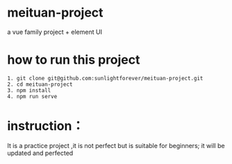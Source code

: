 # meituan-project
a vue family project + element UI

# how to run this project
```
1. git clone git@github.com:sunlightforever/meituan-project.git
2. cd meituan-project
3. npm install
4. npm run serve
```

# instruction：
It is a practice project ,it is not perfect but is suitable for beginners;
it will be updated and perfected
